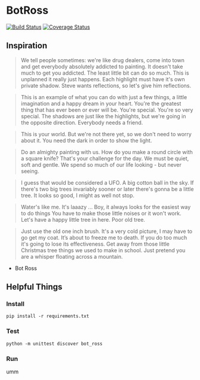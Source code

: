 # BotRoss

[![Build Status](https://travis-ci.org/BotsForRoss/BotRoss.svg?branch=master)](https://travis-ci.org/BotsForRoss/BotRoss)
[![Coverage Status](https://coveralls.io/repos/github/BotsForRoss/BotRoss/badge.svg)](https://coveralls.io/github/BotsForRoss/BotRoss)

## Inspiration

> We tell people sometimes: we're like drug dealers, come into town and get everybody absolutely addicted to painting. It doesn't take much to get you addicted. The least little bit can do so much. This is unplanned it really just happens. Each highlight must have it's own private shadow. Steve wants reflections, so let's give him reflections.

> This is an example of what you can do with just a few things, a little imagination and a happy dream in your heart. You're the greatest thing that has ever been or ever will be. You're special. You're so very special. The shadows are just like the highlights, but we're going in the opposite direction. Everybody needs a friend.

> This is your world. But we're not there yet, so we don't need to worry about it. You need the dark in order to show the light.

> Do an almighty painting with us. How do you make a round circle with a square knife? That's your challenge for the day. We must be quiet, soft and gentle. We spend so much of our life looking - but never seeing.

> I guess that would be considered a UFO. A big cotton ball in the sky. If there's two big trees invariably sooner or later there's gonna be a little tree. It looks so good, I might as well not stop.

> Water's like me. It's laaazy ... Boy, it always looks for the easiest way to do things You have to make those little noises or it won't work. Let's have a happy little tree in here. Poor old tree.

> Just use the old one inch brush. It's a very cold picture, I may have to go get my coat. It’s about to freeze me to death. If you do too much it's going to lose its effectiveness. Get away from those little Christmas tree things we used to make in school. Just pretend you are a whisper floating across a mountain.

- Bot Ross

## Helpful Things

### Install

`pip install -r requirements.txt`

### Test

`python -m unittest discover bot_ross`

### Run

umm

